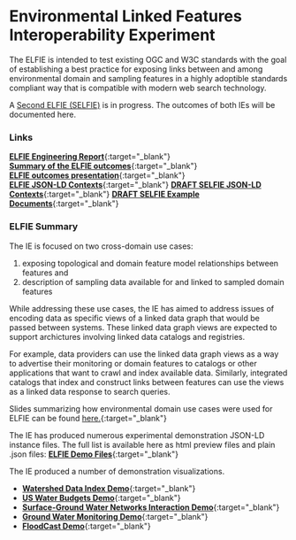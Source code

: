 # Environmental Linked Features Interoperability Experiment
The ELFIE is intended to test existing OGC and W3C standards with the goal of establishing a best 
practice for exposing links between and among environmental domain and sampling features in a 
highly adoptible standards compliant way that is compatible with modern web search technology.  

A [Second ELFIE (SELFIE)](https://github.com/opengeospatial/SELFIE) is in progress. The outcomes of both IEs will be documented here.

### Links
[**ELFIE Engineering Report**](https://docs.opengeospatial.org/per/18-097.html){:target="_blank"}  
[**Summary of the ELFIE outcomes**](https://opengeospatial.github.io/ELFIE/presentations/ELFIE_outcomes){:target="_blank"}  
[**ELFIE outcomes presentation**](https://drive.google.com/file/d/1GvyrpWQmUt-AEzwxWdJ_G9VcpltPzSc6/view){:target="_blank"}  
[**ELFIE JSON-LD Contexts**](https://opengeospatial.github.io/ELFIE/json-ld){:target="_blank"}
[**DRAFT SELFIE JSON-LD Contexts**](https://opengeospatial.github.io/SELFIE/contexts/){:target="_blank"}
[**DRAFT SELFIE Example Documents**](https://opengeospatial.github.io/SELFIE/examples/){:target="_blank"}

### ELFIE Summary
The IE is focused on two cross-domain use cases:  
  1) exposing topological and domain feature model relationships between features and   
  2) description of sampling data available for and linked to sampled domain features  

While addressing these use cases, the IE has aimed to address issues of encoding data as specific 
views of a linked data graph that would be passed between systems. These linked data graph views are 
expected to support archictures involving linked data catalogs and registries. 

For example, data providers can use the linked data graph views as a way to advertise their monitoring 
or domain features to catalogs or other applications that want to crawl and index available data. 
Similarly, integrated catalogs that index and construct links between features can use the views as a 
linked data response to search queries.

Slides summarizing how environmental domain use cases were used for ELFIE can be found [here.](https://opengeospatial.github.io/ELFIE/presentations/use_cases){:target="_blank"}

The IE has produced numerous experimental demonstration JSON-LD instance files. The full list is available here as html preview files and plain .json files: [**ELFIE Demo Files**](https://opengeospatial.github.io/ELFIE/file_index){:target="_blank"}

The IE produced a number of demonstration visualizations. 
- [**Watershed Data Index Demo**](https://opengeospatial.github.io/ELFIE/demo/huc12obs){:target="_blank"}
- [**US Water Budgets Demo**](https://opengeospatial.github.io/ELFIE/demo/uswb){:target="_blank"}
- [**Surface-Ground Water Networks Interaction Demo**](https://opengeospatial.github.io/ELFIE/demo/surface_groundwater_network_interaction){:target="_blank"}
- [**Ground Water Monitoring Demo**](https://opengeospatial.github.io/ELFIE/demo/groundwater_monitoring){:target="_blank"}
- [**FloodCast Demo**](https://opengeospatial.github.io/ELFIE/demo/floodcast){:target="_blank"}

